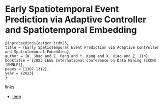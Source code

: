 # Early Spatiotemporal Event Prediction via Adaptive Controller and Spatiotemporal Embedding

```
@inproceedings{estgcn_icdm23,
title = {Early Spatiotemporal Event Prediction via Adaptive Controller and Spatiotemporal Embedding},
author = {W. Shao and Z. Peng and Y. Kang and X. Xiao and Z. Jin},
booktitle = {2023 IEEE International Conference on Data Mining (ICDM) (EMNLP)},
pages = {1307-1312},
year = {2023}
}
```

links
- [ieee](https://doi.org/10.1109/ICDM58522.2023.00166)
